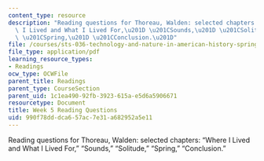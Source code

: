 ```yaml
---
content_type: resource
description: "Reading questions for Thoreau, Walden: selected chapters: \u201CWhere\
  \ I Lived and What I Lived For,\u201D \u201CSounds,\u201D \u201CSolitude,\u201D\
  \ \u201CSpring,\u201D \u201CConclusion.\u201D"
file: /courses/sts-036-technology-and-nature-in-american-history-spring-2008/990f78dddca657ac7e31a682952a5e11_quest5.pdf
file_type: application/pdf
learning_resource_types:
- Readings
ocw_type: OCWFile
parent_title: Readings
parent_type: CourseSection
parent_uid: 1c1ea490-92fb-3923-615a-e5d6a5906671
resourcetype: Document
title: Week 5 Reading Questions
uid: 990f78dd-dca6-57ac-7e31-a682952a5e11
---
```

Reading questions for Thoreau, Walden: selected chapters: “Where I Lived and What I Lived For,” “Sounds,” “Solitude,” “Spring,” “Conclusion.”


